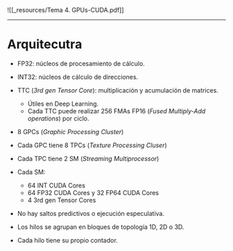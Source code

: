 ![[_resources/Tema 4. GPUs-CUDA.pdf]]

---

# Arquitecutra
- FP32: núcleos de procesamiento de cálculo.
- INT32: núcleos de cálculo de direcciones.
- TTC (*3rd gen Tensor Core*): multiplicación y acumulación de matrices.
	- Útiles en Deep Learning.
	- Cada TTC puede realizar 256 FMAs FP16 (*Fused Multiply-Add operations*) por ciclo.

- 8 GPCs (*Graphic Processing Cluster*)
- Cada GPC tiene 8 TPCs (*Texture Processing Cluser*)
- Cada TPC tiene 2 SM (*Streaming Multiprocessor*)
- Cada SM:
	- 64 INT CUDA Cores
	- 64 FP32 CUDA Cores y 32 FP64 CUDA Cores
	- 4 3rd gen Tensor Cores

- No hay saltos predictivos o ejecución especulativa.
- Los hilos se agrupan en bloques de topología 1D, 2D o 3D.
- Cada hilo tiene su propio contador.